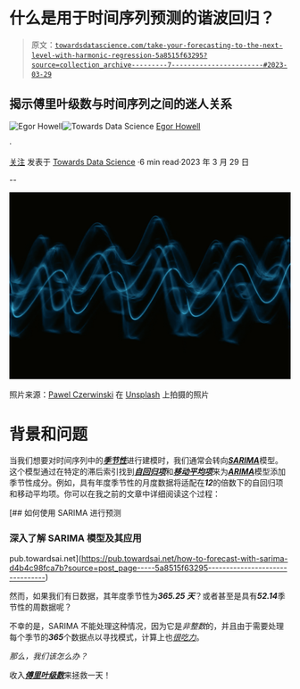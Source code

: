 # 什么是用于时间序列预测的谐波回归？

> 原文：[`towardsdatascience.com/take-your-forecasting-to-the-next-level-with-harmonic-regression-5a8515f63295?source=collection_archive---------7-----------------------#2023-03-29`](https://towardsdatascience.com/take-your-forecasting-to-the-next-level-with-harmonic-regression-5a8515f63295?source=collection_archive---------7-----------------------#2023-03-29)

## 揭示傅里叶级数与时间序列之间的迷人关系

[](https://medium.com/@egorhowell?source=post_page-----5a8515f63295--------------------------------)![Egor Howell](https://medium.com/@egorhowell?source=post_page-----5a8515f63295--------------------------------)[](https://towardsdatascience.com/?source=post_page-----5a8515f63295--------------------------------)![Towards Data Science](https://towardsdatascience.com/?source=post_page-----5a8515f63295--------------------------------) [Egor Howell](https://medium.com/@egorhowell?source=post_page-----5a8515f63295--------------------------------)

·

[关注](https://medium.com/m/signin?actionUrl=https%3A%2F%2Fmedium.com%2F_%2Fsubscribe%2Fuser%2F1cac491223b2&operation=register&redirect=https%3A%2F%2Ftowardsdatascience.com%2Ftake-your-forecasting-to-the-next-level-with-harmonic-regression-5a8515f63295&user=Egor+Howell&userId=1cac491223b2&source=post_page-1cac491223b2----5a8515f63295---------------------post_header-----------) 发表于 [Towards Data Science](https://towardsdatascience.com/?source=post_page-----5a8515f63295--------------------------------) ·6 min read·2023 年 3 月 29 日[](https://medium.com/m/signin?actionUrl=https%3A%2F%2Fmedium.com%2F_%2Fvote%2Ftowards-data-science%2F5a8515f63295&operation=register&redirect=https%3A%2F%2Ftowardsdatascience.com%2Ftake-your-forecasting-to-the-next-level-with-harmonic-regression-5a8515f63295&user=Egor+Howell&userId=1cac491223b2&source=-----5a8515f63295---------------------clap_footer-----------)

--

[](https://medium.com/m/signin?actionUrl=https%3A%2F%2Fmedium.com%2F_%2Fbookmark%2Fp%2F5a8515f63295&operation=register&redirect=https%3A%2F%2Ftowardsdatascience.com%2Ftake-your-forecasting-to-the-next-level-with-harmonic-regression-5a8515f63295&source=-----5a8515f63295---------------------bookmark_footer-----------)![](img/22e584d1ffdab7db6faabde247cdda72.png)

照片来源：[Pawel Czerwinski](https://unsplash.com/@pawel_czerwinski?utm_source=medium&utm_medium=referral) 在 [Unsplash](https://unsplash.com/?utm_source=medium&utm_medium=referral) 上拍摄的照片

# 背景和问题

当我们想要对时间序列中的[***季节性***](https://medium.com/towards-data-science/seasonality-of-time-series-5b45b4809acd)进行建模时，我们通常会转向[***SARIMA***](https://medium.com/towards-artificial-intelligence/how-to-forecast-with-sarima-d4b4c98fca7b)模型。这个模型通过在特定的滞后索引找到[***自回归项***](https://medium.com/towards-data-science/how-to-forecast-time-series-using-autoregression-1d45db71683)和[***移动平均项***](https://medium.com/towards-data-science/how-to-forecast-with-moving-average-models-6f3c9cbba60d)来为[***ARIMA***](https://medium.com/towards-data-science/how-to-forecast-with-arima-96b3d4db111a)模型添加季节性成分。例如，具有年度季节性的月度数据将适配在***12***的倍数下的自回归项和移动平均项。你可以在我之前的文章中详细阅读这个过程：

[](https://pub.towardsai.net/how-to-forecast-with-sarima-d4b4c98fca7b?source=post_page-----5a8515f63295--------------------------------) [## 如何使用 SARIMA 进行预测

### 深入了解 SARIMA 模型及其应用

pub.towardsai.net](https://pub.towardsai.net/how-to-forecast-with-sarima-d4b4c98fca7b?source=post_page-----5a8515f63295--------------------------------)

然而，如果我们有日数据，其年度季节性为***365.25 天***？或者甚至是具有***52.14***季节性的周数据呢？

不幸的是，SARIMA 不能处理这种情况，因为它是*非整数*的，并且由于需要处理每个季节的***365***个数据点以寻找模式，计算上也[*很吃力*](https://otexts.com/fpp2/dhr.html)。

*那么，我们该怎么办？*

收入[***傅里叶级数***](https://en.wikipedia.org/wiki/Fourier_series)来拯救一天！
